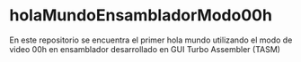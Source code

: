 # holaMundoEnsambladorModo00h
En este repositorio se encuentra el primer hola mundo utilizando el modo de video 00h en ensamblador desarrollado en GUI Turbo Assembler (TASM)
